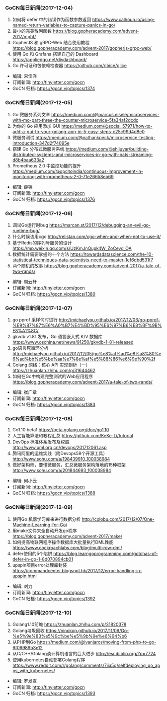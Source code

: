 ### GoCN每日新闻(2017-12-04)

1. 如何将 defer 中的错误作为函数参数返回 https://www.calhoun.io/using-named-return-variables-to-capture-panics-in-go/
2. 最小的完美散列函数 https://blog.gopheracademy.com/advent-2017/mphf/
3. GopherJS 和 gRPC-Web 结合使用教程 https://blog.gopheracademy.com/advent-2017/gopherjs-grpc-web/
4. 使用 Go 和 Grafana 搭建自己的 Dashboard https://appliedgo.net/diydashboard/
5. Go 许可证和包依赖检查器 https://github.com/ribice/glice

* 编辑: 宋佳洋
* 订阅新闻: http://tinyletter.com/gocn
* GoCN 归档: https://gocn.vip/topics/1374

### GoCN每日新闻(2017-12-05)

1. Go 微服务系列文章 https://medium.com/@marcus.eisele/microservices-with-mo-part-three-the-counter-microservice-5fa34af2dcdc
2. 为你的 Go 应用添加 GUI https://medium.com/@social_57971/how-to-add-a-gui-to-your-golang-app-in-5-easy-steps-c25c99d4d8e0
3. 微服务测试 https://medium.com/@nathankpeck/microservice-testing-introduction-347d2f74095e
4. 搭建 Go 分布式微服务系统 https://medium.com/@shijuvar/building-distributed-systems-and-microservices-in-go-with-nats-streaming-d8b4baa633a2
5. Prometheus 2.0 中监控功能的提升 https://medium.com/@opcitoindia/continuous-improvement-in-monitoring-with-prometheus-2-0-71e26658eb69

* 编辑: 薛锦
* 订阅新闻: http://tinyletter.com/gocn
* GoCN 归档: https://gocn.vip/topics/1376

### GoCN每日新闻(2017-12-06)

1. 调试Go运行时bug https://marcan.st/2017/12/debugging-an-evil-go-runtime-bug/
2. 什么时候该用cgo http://relistan.com/cgo-when-and-when-not-to-use-it/
3. 基于Redis的序列号服务的设计 https://mp.weixin.qq.com/s/UzKmJnQupk4W_ZoCevd_OA
4. 数据统计需要掌握的十个方法 https://towardsdatascience.com/the-10-statistical-techniques-data-scientists-need-to-master-1ef6dbd531f7
5. 两个随机的故事 https://blog.gopheracademy.com/advent-2017/a-tale-of-two-rands/

* 编辑: 周云轩
* 订阅新闻: http://tinyletter.com/gocn
* GoCN 归档: https://gocn.vip/topics/1380

### GoCN每日新闻(2017-12-07)

1. go pprof 采样何时进行 http://michaelyou.github.io/2017/12/06/go-pprof-%E9%87%87%E6%A0%B7%E4%BD%95%E6%97%B6%E8%BF%9B%E8%A1%8C/
2. gkvdb v1.81 发布，Go 语言嵌入式 K/V 数据库 https://www.oschina.net/news/91250/gkvdb-1-81-released
3. go语言死循环分析 http://michaelyou.github.io/2017/12/05/go%e8%af%ad%e8%a8%80%e6%ad%bb%e5%be%aa%e7%8e%af%e5%88%86%e6%9e%90%2f
4. Golang 网络：核心 API 实现剖析（一） https://zhuanlan.zhihu.com/p/31644462
5. 如何在Go中构建完整测试的Web应用程序 https://blog.gopheracademy.com/advent-2017/a-tale-of-two-rands/

* 编辑: 崔广章
* 订阅新闻: http://tinyletter.com/gocn
* GoCN 归档: https://gocn.vip/topics/1383

### GoCN每日新闻(2017-12-08)

1. Go1.10 beta1 https://beta.golang.org/doc/go1.10
2. 人工智能算法和教程汇总 https://github.com/KeKe-Li/tutorial
3. DevOps 标准体系发布及权威 http://www.uml.org.cn/devops/201712061.asp
4. 腾讯阿里的运维实践（附Devops58个开源工具） http://www.sohu.com/a/198439910_100038984
5. 做好架构师，要懂微服务，汇总微服务架构落地的15种框架 http://www.sohu.com/a/201844693_100038984

* 编辑: 何小云
* 订阅新闻: http://tinyletter.com/gocn
* GoCN 归档: https://gocn.vip/topics/1388

### GoCN每日新闻(2017-12-09)

1. 使用Go 机器学习库来进行数据分析 http://colobu.com/2017/12/07/One-Machine-Learning-for-Go/
2. 用make文件来全自动开发go程序 https://blog.gopheracademy.com/advent-2017/make/
3. 如何提高物联网程序操作数据库大批量执行DML性能 https://www.cockroachlabs.com/blog/multi-row-dml/
4. defer使用的5个陷阱 https://blog.learngoprogramming.com/gotchas-of-defer-in-go-1-8d070894cb01
5. upspin项目error处理库封装 https://commandcenter.blogspot.hk/2017/12/error-handling-in-upspin.html

* 编辑: 刘力
* 订阅新闻: http://tinyletter.com/gocn
* GoCN 归档: https://gocn.vip/topics/1392

### GoCN每日新闻(2017-12-10)

1. Golang1.10前瞻 https://zhuanlan.zhihu.com/p/31820378
2. Golang垃圾回收 https://ninokop.github.io/2017/11/09/Go-%e5%9e%83%e5%9c%be%e5%9b%9e%e6%94%b6
3. 从PHP到Go https://medium.com/@ivanjaros/moving-from-php-to-go-6f06989b3e12
4. 从C/C++/Golang谈计算机语言的巨大进步 http://esr.ibiblio.org/?p=7724
5. 使用kubernetes自动部署Golang程序 https://www.reddit.com/r/golang/comments/7iia5g/selfdeploying_go_apps_with_kubernetes/

* 编辑: 罗发宣
* 订阅新闻: http://tinyletter.com/gocn
* GoCN 归档: https://gocn.vip/topics/1393